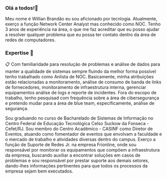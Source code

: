 ### Olá a todos!👋

Meu nome é Willian Brandão eu sou aficionado por tecnlogia. Atualmente, exerço a função Network Center Analyst mas conhecido como NOC. Tenho 3 anos de experiência na área, o que me faz acreditar que eu posso ajudar a resolver qualquer problema que eu possa ter contato dentro da área de redes de computadores.
<!--
- 🔭 I’m currently working on ...
- 🌱 I’m currently learning ...
- 👯 I’m looking to collaborate on ...
- 🤔 I’m looking for help with ...
- 💬 Ask me about ...
- 📫 How to reach me: ...
- 😄 Pronouns: ...
- ⚡ Fun fact: ...
-->
### Expertise :floppy_disk:

:clipboard: Com familiaridade para resolução de problemas e análise de dados para manter a qualidade de sistemas sempre fluindo da melhor forma possível tenho trabalhado como Anlista de NOC. Basicamente, minha atribuições estão relacionadas a monitoramento, análise de consumo de banda de links de fornecedores, monitoramento de infraestrutura interna, gerenciar equipamentos análise de logs e reporte de incidentes. 
Fora do escopo de trabalho, tenho pesquisad com frequência sobre a área de cibersegurança e pretendo mudar para a área de blue team, especificamente, análise de segurança.

Sou graduando no curso de Bacharelado de Sistemas de Informação no Centro Federal de Educação Tecnológica Celso Suckow da Fonseca - Cefet/RJ.  Sou membro do Centro Acadêmico - CASINF como Diretor de Eventos, atuando como fomentador de eventos que envolvam a faculdade e o mercado de trabalho e atividades diversas dentro do campus. Exerço a função de Suporte de Redes Jr. na empresa Frionline, onde sou responsável por monitorar os equipamentos que compõem a infraestrutura da empresa, buscando auxiliar a encontrar soluções em casos de problemas e sou responsável por prestar suporte aos demais setores, dando-lhes informações pertinentes para que todos os processos da empresa sejam bem executados.
